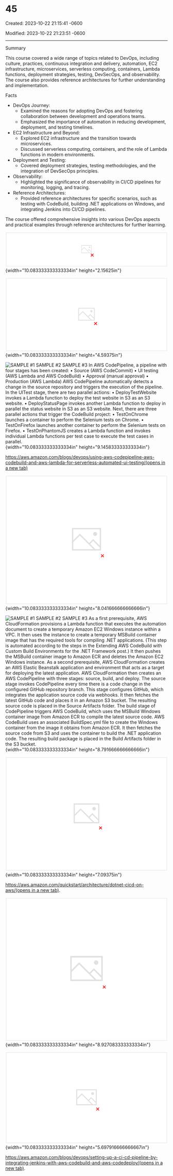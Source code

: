 # 45

Created: 2023-10-22 21:15:41 -0600

Modified: 2023-10-22 21:23:51 -0600

---

Summary

This course covered a wide range of topics related to DevOps, including culture, practices, continuous integration and delivery, automation, EC2 infrastructure, microservices, serverless computing, containers, Lambda functions, deployment strategies, testing, DevSecOps, and observability. The course also provides reference architectures for further understanding and implementation.

Facts

- DevOps Journey:
  - Examined the reasons for adopting DevOps and fostering collaboration between development and operations teams.
  - Emphasized the importance of automation in reducing development, deployment, and testing timelines.
- EC2 Infrastructure and Beyond:
  - Explored EC2 infrastructure and the transition towards microservices.
  - Discussed serverless computing, containers, and the role of Lambda functions in modern environments.
- Deployment and Testing:
  - Covered deployment strategies, testing methodologies, and the integration of DevSecOps principles.
- Observability:
  - Highlighted the significance of observability in CI/CD pipelines for monitoring, logging, and tracing.
- Reference Architectures:
  - Provided reference architectures for specific scenarios, such as testing with CodeBuild, building .NET applications on Windows, and integrating Jenkins into CI/CD pipelines.

The course offered comprehensive insights into various DevOps aspects and practical examples through reference architectures for further learning.



![The example reference architectures discussed in this lesson, show end-to-end usage of DevOps tools and methods to perform actions such as testing, pipeline actions, and deployments. To watch the instructor video, choose the play button. ](../../../media/AWS-DevOps-Module-13-45-image1.png){width="10.083333333333334in" height="2.15625in"}



![Key concepts and topics Review the content below to reinforce some of the key concepts and topics presented to you in the video above. End-to-end architecture examples These example architectures/scenarios will show from end-to-end how to use DevOps tools and methods to perform actions such as testing, pipeline actions, and deployments. ](../../../media/AWS-DevOps-Module-13-45-image2.png){width="10.083333333333334in" height="4.59375in"}



![SAMPLE #1 SAMPLE #2 SAMPLE #3 In AWS CodePipeline, a pipeline with four stages has been created: • Source (AWS CodeCommit) • UI testing (AWS Lambda and AWS CodeBuild) • Approval (manual approval) • Production (AWS Lambda) AWS CodePipeline automatically detects a change in the source repository and triggers the execution of the pipeline. In the UlTest stage, there are two parallel actions: • DeployTestWebsite invokes a Lambda function to deploy the test website in S3 as an S3 website. • DeployStatusPage invokes another Lambda function to deploy in parallel the status website in S3 as an S3 website. Next, there are three parallel actions that trigger the CodeBuild project: • TestOnChrome launches a container to perform the Selenium tests on Chrome. • TestOnFirefox launches another container to perform the Selenium tests on Firefox. • TestOnPhantomJS creates a Lambda function and invokes individual Lambda functions per test case to execute the test cases in parallel. ](../../../media/AWS-DevOps-Module-13-45-image3.png){width="10.083333333333334in" height="9.145833333333334in"}

[https://aws.amazon.com/blogs/devops/using-aws-codepipeline-aws-codebuild-and-aws-lambda-for-serverless-automated-ui-testing/(opens in a new tab)](https://aws.amazon.com/blogs/devops/using-aws-codepipeline-aws-codebuild-and-aws-lambda-for-serverless-automated-ui-testing/)

![](../../../media/AWS-DevOps-Module-13-45-image4.png){width="10.083333333333334in" height="8.041666666666666in"}



![SAMPLE #1 SAMPLE #2 SAMPLE #3 As a first prerequisite, AWS CloudFormation provisions a Lambda function that executes the automation document to create a temporary Amazon EC2 Windows instance within a VPC. It then uses the instance to create a temporary MSBuild container image that has the required tools for compiling .NET applications. (This step is automated according to the steps in the Extending AWS CodeBuild with Custom Build Environments for the .NET Framework post.) It then pushes the MSBuild container image to Amazon ECR and deletes the Amazon EC2 Windows instance. As a second prerequisite, AWS CloudFormation creates an AWS Elastic Beanstalk application and environment that acts as a target for deploying the latest application. AWS CloudFormation then creates an AWS CodePipeline with three stages: source, build, and deploy. The source stage invokes CodePipeline every time there is a code change in the configured GitHub repository branch. This stage configures GitHub, which integrates the application source code via webhooks. It then fetches the latest GitHub code and places it in an Amazon S3 bucket. The resulting source code is placed in the Source Artifacts folder. The build stage of CodePipeline triggers AWS CodeBuild, which uses the MSBuild Windows container image from Amazon ECR to compile the latest source code. AWS CodeBuild uses an associated BuildSpec.yml file to create the Windows container from the image it obtains from Amazon ECR. It then fetches the source code from S3 and uses the container to build the .NET application code. The resulting build package is placed in the Build Artifacts folder in the S3 bucket. ](../../../media/AWS-DevOps-Module-13-45-image5.png){width="10.083333333333334in" height="8.791666666666666in"}



![](../../../media/AWS-DevOps-Module-13-45-image6.png){width="10.083333333333334in" height="7.09375in"}

[https://aws.amazon.com/quickstart/architecture/dotnet-cicd-on-aws/(opens in a new tab)](https://aws.amazon.com/quickstart/architecture/dotnet-cicd-on-aws/).

![](../../../media/AWS-DevOps-Module-13-45-image7.png){width="10.083333333333334in" height="8.927083333333334in"}



![UI Testing Stage UI Test Stage in AWS CodePipeline training and -y certification Test Amazon S3 website Deploy test website Deploy status website Status Amazon S3 website @ 2020 Amazon Web Services, Inc. Or its Affiliates, All rights reserved. AWS CodeBuild Test on Chrome Test on Firefox Test on PhantomJS PhantomJS test AWS Lambda functions 4 ](../../../media/AWS-DevOps-Module-13-45-image8.png){width="10.083333333333334in" height="5.697916666666667in"}



[https://aws.amazon.com/blogs/devops/setting-up-a-ci-cd-pipeline-by-integrating-jenkins-with-aws-codebuild-and-aws-codedeploy/(opens in a new tab)](https://aws.amazon.com/blogs/devops/setting-up-a-ci-cd-pipeline-by-integrating-jenkins-with-aws-codebuild-and-aws-codedeploy/).









